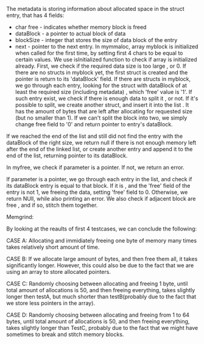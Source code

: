 The metadata is storing information about allocated space in the struct entry, that has 4 fields:
 - char free - indicates whether memory block is freed
 - dataBlock - a pointer to actual block of data
 - blockSize - integer that stores the size of data block of the entry
 - next - pointer to the next entry. 
 In mymmaloc, array myblock is initialized when called for the first time, by setting first 4 chars to be equal to certain values.
 We use isInitialized function to check if array is initialized already. 
 First, we check if the required data size is too large , or 0. 
 If there are no structs in myblock yet, the first struct is created and the pointer is return to its 'dataBlock' field.
 If there are structs in myblock, we go through each entry, looking for the struct with dataBlock of at least the required size (including metadata) , which 'free' value is '1'. If such entry exist, we check if there is enough data to split it , or not. If it's possible to split, we create another struct, and insert it into the list . It has the amount of bytes that are left after allocating for requested size (but no smaller than 1). If we can't split the block into two, we simply change free field to '0' and return pointer to entry's dataBlock. 
 
 If we reached the end of the list and still did not find the entry with the dataBlock of the right size, we return null if there is not enough memory left after the end of the linked list, or create another entry and append it to the end of the list, returning pointer to its dataBlock. 
 
 In myfree, we check if parameter is a pointer. If not, we return an error. 
 
 If parameter is a pointer, we go through each entry in the list, and check if its dataBlock entry is equal to that block. If it is , and the 'free' field of the entry is not 1, we freeing the data, setting 'free' field to 0. Otherwise, we return NUll, while also printing an error.
 We also check if adjacent block are free , and if so, stitch them together. 

 Memgrind: 

 By looking at the reaults of first 4 testcases, we can conclude the following: 

 CASE A: Allocating and immidiately freeing one byte of memory many times takes relatively short amount of time. 

 CASE B: If we allocate large amount of bytes, and then free them all, it takes significantly longer. However, this could also be due to the fact that we are using an array to store allocated pointers.

 CASE C: Randomly choosing between allocating and freeing 1 byte, until total amount of allocations is 50, and then freeing everything, takes slightly longer then testA, but much shorter than testB(probably due to the fact that we store less pointers in the array).

 CASE D: Randomly choosing between allocating and freeing from 1 to 64 bytes, until total amount of allocations is 50, and then freeing everything, takes slightly longer than TestC, probably due to the fact that we might  have sometimes to break and stitch memory blocks.
